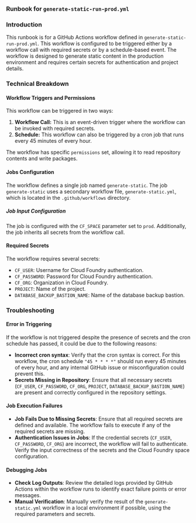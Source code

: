 ### Runbook for `generate-static-run-prod.yml`

### Introduction
This runbook is for a GitHub Actions workflow defined in `generate-static-run-prod.yml`. This workflow is configured to be triggered either by a workflow call with required secrets or by a schedule-based event. The workflow is designed to generate static content in the production environment and requires certain secrets for authentication and project details. 

### Technical Breakdown

#### Workflow Triggers and Permissions
This workflow can be triggered in two ways:
1. **Workflow Call:** This is an event-driven trigger where the workflow can be invoked with required secrets.
2. **Schedule:** This workflow can also be triggered by a cron job that runs every 45 minutes of every hour.

The workflow has specific `permissions` set, allowing it to read repository contents and write packages.

#### Jobs Configuration
The workflow defines a single job named `generate-static`. The job `generate-static` uses a secondary workflow file, `generate-static.yml`, which is located in the `.github/workflows` directory. 

##### Job Input Configuration
The job is configured with the `CF_SPACE` parameter set to `prod`. Additionally, the job inherits all secrets from the workflow call.

#### Required Secrets
The workflow requires several secrets:
- `CF_USER`: Username for Cloud Foundry authentication.
- `CF_PASSWORD`: Password for Cloud Foundry authentication.
- `CF_ORG`: Organization in Cloud Foundry.
- `PROJECT`: Name of the project.
- `DATABASE_BACKUP_BASTION_NAME`: Name of the database backup bastion.

### Troubleshooting

#### Error in Triggering
If the workflow is not triggered despite the presence of secrets and the cron schedule has passed, it could be due to the following reasons:
- **Incorrect cron syntax**: Verify that the cron syntax is correct. For this workflow, the cron schedule `"45 * * * *"` should run every 45 minutes of every hour, and any internal GitHub issue or misconfiguration could prevent this.
- **Secrets Missing in Repository**: Ensure that all necessary secrets (`CF_USER`, `CF_PASSWORD`, `CF_ORG`, `PROJECT`, `DATABASE_BACKUP_BASTION_NAME`) are present and correctly configured in the repository settings.

#### Job Execution Failures
- **Job Fails Due to Missing Secrets**: Ensure that all required secrets are defined and available. The workflow fails to execute if any of the required secrets are missing.
- **Authentication Issues in Jobs**: If the credential secrets (`CF_USER`, `CF_PASSWORD`, `CF_ORG`) are incorrect, the workflow will fail to authenticate. Verify the input correctness of the secrets and the Cloud Foundry space configuration.

#### Debugging Jobs
- **Check Log Outputs**: Review the detailed logs provided by GitHub Actions within the workflow runs to identify exact failure points or error messages.
- **Manual Verification**: Manually verify the result of the `generate-static.yml` workflow in a local environment if possible, using the required parameters and secrets.
